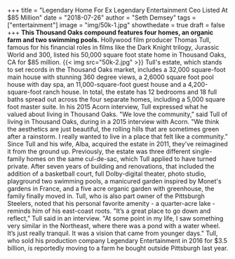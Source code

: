 +++
title = "Legendary Home For Ex Legendary Entertainment Ceo Listed At $85 Million"
date = "2018-07-26"
author = "Seth Demsey"
tags = ["entertainment"]
image = "img/50k-1.jpg"
showthedate = true
draft = false
+++
**This Thousand Oaks compound features four homes, an organic farm and two swimming pools.**
Hollywood film producer Thomas Tull, famous for his financial roles in films like the Dark Knight trilogy, Jurassic World and 300, listed his 50,000 square foot state home in Thousand Oaks, CA for $85 million.
{{< img src="50k-2.jpg" >}}
Tull's estate, which stands to set records in the Thousand Oaks market, includes a 32,000 square-foot main house with stunning 360 degree views, a 2,6000 square foot pool house with day spa, an 11,000-square-foot guest house and a 4,200-square-foot ranch house.
 In total, the estate has 12 bedrooms and 18 full baths spread out across the four separate homes, including a 5,000 square foot master suite.
In his 2015 Acorn interview, Tull expressed what he valued about living in Thousand Oaks.
"We love the community,” said Tull of living in Thousand Oaks, during in a 2015 interview with Acorn. "We think the aesthetics are just beautiful, the rolling hills that are sometimes green after a rainstorm. I really wanted to live in a place that felt like a community.”
Since Tull and his wife, Alba, acquired the estate in 2011, they've reimagined it from the ground up. Previously, the estate was three different single-family homes on the same cul-de-sac, which Tull applied to have turned private. After seven years of building and renovations, that included the addition of a basketball court, full Dolby-digital theater, photo studio, playground two swimming pools, a manicured garden inspired by Monet's gardens in France, and a five acre organic garden with greenhouse, the family finally moved in.
Tull, who is also part owner of the Pittsburgh Steelers, noted that his personal favorite amenity - a quarter-acre lake - reminds him of his east-coast roots.
"It’s a great place to go down and reflect,” Tull said in an interview. "At some point in my life, I saw something very similar in the Northeast, where there was a pond with a water wheel. It’s just really tranquil. It was a vision that came from younger days."
Tull, who sold his production company Legendary Entertainment in 2016 for $3.5 billion, is reportedly moving to a farm he bought outside Pittsburgh last year.
